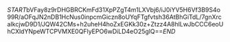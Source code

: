 $START$bVFay8z9rDHGBRCKmFd31XpPZgT4m1LXVbj6/iJ0iYV5H6Vf3B9S4o99R/aOFqJN2nDB1HcNus0inpcmGiczn8oUYqFTgfvtsh36AtBhGiTdL/7gnXrcaIkcjwD9D1/JQW42CMs+h2uheH4hoZxEGKk30z+Ztzz4A8hlLwJbCCC6eoUhCXldYNpeWTCPVMXE0QFlyEPO6wDiLD4eO25glQ==$END$